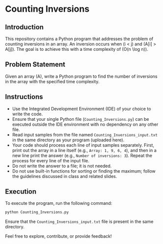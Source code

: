  # Counting Inversions

## Introduction

This repository contains a Python program that addresses the problem of counting inversions in an array. An inversion occurs when \(i < j\) and \(A[i] > A[j]\). The goal is to achieve this with a time complexity of \(O(n \log n)\).

## Problem Statement

Given an array \(A\), write a Python program to find the number of inversions in the array with the specified time complexity.

## Instructions

- Use the Integrated Development Environment (IDE) of your choice to write the code.
- Ensure that your single Python file (`Counting_Inversions.py`) can be executed outside the IDE environment with no dependency on any other file.
- Read input samples from the file named `Counting_Inversions_input.txt` in the same directory as your program (uploaded here).
- Your code should process each line of input samples separately. First, print out the array in a line itself (e.g., `Array: 1, 9, 6, 4`), and then in a new line print the answer (e.g., `Number of inversions: 3`). Repeat the process for every line of the input file.
- Do not write the answer to a file; it is not needed.
- Do not use built-in functions for sorting or finding the maximum; follow the guidelines discussed in class and related slides.

## Execution

To execute the program, run the following command:

```bash
python Counting_Inversions.py
```

Ensure that the `Counting_Inversions_input.txt` file is present in the same directory.

Feel free to explore, contribute, or provide feedback!
